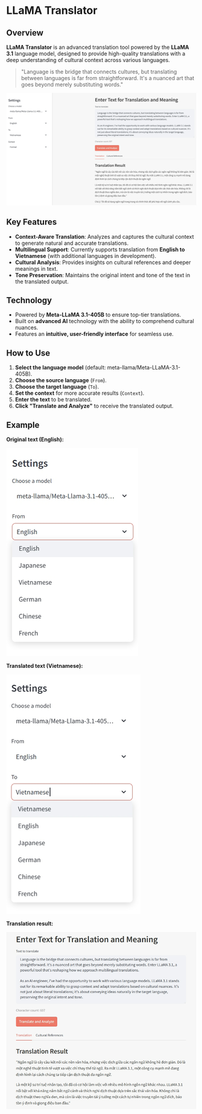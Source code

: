 # LLaMA Translator

## Overview

**LLaMA Translator** is an advanced translation tool powered by the **LLaMA 3.1** language model, designed to provide high-quality translations with a deep understanding of cultural context across various languages.

> "Language is the bridge that connects cultures, but translating between languages is far from straightforward. It's a nuanced art that goes beyond merely substituting words."

![LLaMA Translator Interface](Translation_with_llama3.1/img/translate.png)

## Key Features

- **Context-Aware Translation**: Analyzes and captures the cultural context to generate natural and accurate translations.
- **Multilingual Support**: Currently supports translation from **English to Vietnamese** (with additional languages in development).
- **Cultural Analysis**: Provides insights on cultural references and deeper meanings in text.
- **Tone Preservation**: Maintains the original intent and tone of the text in the translated output.

## Technology

- Powered by **Meta-LLaMA 3.1-405B** to ensure top-tier translations.
- Built on **advanced AI** technology with the ability to comprehend cultural nuances.
- Features an **intuitive, user-friendly interface** for seamless use.

## How to Use

1. **Select the language model** (default: meta-llama/Meta-LLaMA-3.1-405B).
2. **Choose the source language** (`From`).
3. **Choose the target language** (`To`).
4. **Set the context** for more accurate results (`Context`).
5. **Enter the text** to be translated.
6. **Click "Translate and Analyze"** to receive the translated output.

## Example

**Original text (English):**

![LLaMA Translator Interface](Translation_with_llama3.1/img/From.png)

**Translated text (Vietnamese):**

![LLaMA Translator Interface](Translation_with_llama3.1/img/to.png)

**Translation result:**

![LLaMA Translator Interface](Translation_with_llama3.1/img/result.png)
